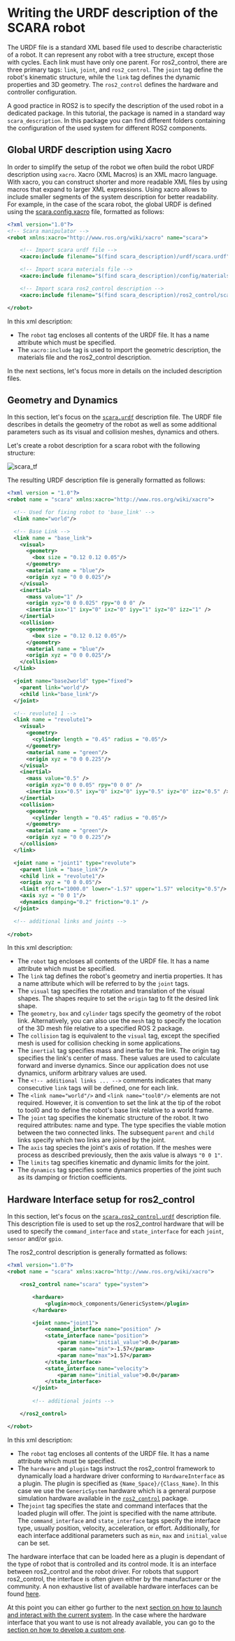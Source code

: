 # Writing the URDF description of the SCARA robot
The URDF file is a standard XML based file used to describe characteristic of a robot. It can represent any robot with a tree structure, except those with cycles. Each link must have only one parent. For ros2_control, there are three primary tags: `link`, `joint`, and `ros2_control`. The `joint` tag define the robot's kinematic structure, while the `link` tag defines the dynamic properties and 3D geometry. The `ros2_control` defines the hardware and controller configuration.

A good practice in ROS2 is to specify the description of the used robot in a dedicated package. In this tutorial, the package is named in a standard way `scara_description`. In this package you can find different folders containing the configuration of the used system for different ROS2 components. 

## Global URDF description using Xacro
In order to simplify the setup of the robot we often build the robot URDF description using `xacro`. Xacro (XML Macros) is an XML macro language. With xacro, you can construct shorter and more readable XML files by using macros that expand to larger XML expressions. Using xacro allows to include smaller segments of the system description for better readability. For example, in the case of the scara robot, the global URDF is defined using the [scara.config.xacro](../scara_description/config/scara.config.xacro) file, formatted as follows: 
```xml 
<?xml version="1.0"?>
<!-- Scara manipulator -->
<robot xmlns:xacro="http://www.ros.org/wiki/xacro" name="scara">

    <!-- Import scara urdf file -->
    <xacro:include filename="$(find scara_description)/urdf/scara.urdf" />

    <!-- Import scara materials file -->
    <xacro:include filename="$(find scara_description)/config/materials.urdf" />

    <!-- Import scara ros2_control description -->
    <xacro:include filename="$(find scara_description)/ros2_control/scara.ros2_control.urdf" />

</robot>
```
In this xml description:
* The `robot` tag encloses all contents of the URDF file. It has a name attribute which must be specified.
* The `xacro:include` tag is used to import the geometric description, the materials file and the ros2_control description.

In the next sections, let's focus more in details on the included description files. 

## Geometry and Dynamics

In this section, let's focus on the [`scara.urdf`](../scara_description/urdf/scara.urdf) description file. The URDF file describes in details the geometry of the robot as well as some additional parameters such as its visual and collision meshes, dynamics and others. 

Let's create a robot description for a scara robot with the following structure:

![scara_tf](scara_tf.png)

The resulting URDF description file is generally formatted as follows: 

``` xml
<?xml version = "1.0"?>
<robot name = "scara" xmlns:xacro="http://www.ros.org/wiki/xacro">

  <!-- Used for fixing robot to 'base_link' -->
  <link name="world"/>

  <!-- Base Link -->
  <link name = "base_link">
    <visual>
      <geometry>
        <box size = "0.12 0.12 0.05"/>
      </geometry>
      <material name = "blue"/>
      <origin xyz = "0 0 0.025"/>
    </visual>
    <inertial>
      <mass value="1" />
      <origin xyz="0 0 0.025" rpy="0 0 0" />
      <inertia ixx="1" ixy="0" ixz="0" iyy="1" iyz="0" izz="1" />
    </inertial>
    <collision>
      <geometry>
        <box size = "0.12 0.12 0.05"/>
      </geometry>
      <material name = "blue"/>
      <origin xyz = "0 0 0.025"/>
    </collision>
  </link>

  <joint name="base2world" type="fixed">
    <parent link="world"/>
    <child link="base_link"/>
  </joint>

  <!-- revolute1 1 -->
  <link name = "revolute1">
    <visual>
      <geometry>
        <cylinder length = "0.45" radius = "0.05"/>
      </geometry>
      <material name = "green"/>
      <origin xyz = "0 0 0.225"/>
    </visual>
    <inertial>
      <mass value="0.5" />
      <origin xyz="0 0 0.05" rpy="0 0 0" />
      <inertia ixx="0.5" ixy="0" ixz="0" iyy="0.5" iyz="0" izz="0.5" />
    </inertial>
    <collision>
      <geometry>
        <cylinder length = "0.45" radius = "0.05"/>
      </geometry>
      <material name = "green"/>
      <origin xyz = "0 0 0.225"/>
    </collision>
  </link>

  <joint name = "joint1" type="revolute">
    <parent link = "base_link"/>
    <child link = "revolute1"/>
    <origin xyz = "0 0 0.05"/>
    <limit effort="1000.0" lower="-1.57" upper="1.57" velocity="0.5"/>
    <axis xyz = "0 0 1"/>
    <dynamics damping="0.2" friction="0.1" />
  </joint>

  <!-- additional links and joints -->
 
</robot>
```
In this xml description:
* The `robot` tag encloses all contents of the URDF file. It has a name attribute which must be specified.
* The `link` tag defines the robot's geometry and inertia properties. It has a name attribute which will be referred to by the `joint` tags.
* The `visual` tag specifies the rotation and translation of the visual shapes. The shapes require to set the `origin` tag to fit the desired link shape.
* The `geometry`, `box` and `cylinder` tags specify the geometry of the robot link. Alternatively, you can also use the `mesh` tag to specify the location of the 3D mesh file relative to a specified ROS 2 package.
* The `collision` tag is equivalent to the `visual` tag, except the specified mesh is used for collision checking in some applications.
* The `inertial` tag specifies mass and inertia for the link. The origin tag specifies the link's center of mass. These values are used to calculate forward and inverse dynamics. Since our application does not use dynamics, uniform arbitrary values are used.
* The `<!-- additional links ... -->` comments indicates that many consecutive `link` tags will be defined, one for each link.
* The `<link name="world"/>` and `<link name="tool0"/>` elements are not required. However, it is convention to set the link at the tip of the robot to  tool0 and to define the robot's base link relative to a world frame.
* The `joint` tag specifies the kinematic structure of the robot. It two required attributes: name and type. The type specifies the viable motion between the two connected links. The subsequent `parent` and `child` links specify which two links are joined by the joint.
* The `axis` tag species the joint's axis of rotation. If the meshes were process as described previously, then the axis value is always `"0 0 1"`.
* The `limits` tag specifies kinematic and dynamic limits for the joint.
* The `dynamics` tag specifies some dynamics properties of the joint such as its damping or friction coefficients.

## Hardware Interface setup for ros2_control

In this section, let's focus on the [`scara.ros2_control.urdf`](../scara_description/ros2_control/scara.ros2_control.urdf) description file. This description file is used to set up the ros2_control hardware that will be used to specify the `command_interface` and `state_interface` for each `joint`, `sensor` and/or `gpio`. 

The ros2_control description is generally formatted as follows:  

```xml
<?xml version="1.0"?>
<robot name = "scara" xmlns:xacro="http://www.ros.org/wiki/xacro">

    <ros2_control name="scara" type="system">

        <hardware>
            <plugin>mock_components/GenericSystem</plugin>
        </hardware>

        <joint name="joint1">
            <command_interface name="position" />
            <state_interface name="position">
                <param name="initial_value">0.0</param>
                <param name="min">-1.57</param>
                <param name="max">1.57</param>
            </state_interface>
            <state_interface name="velocity"> 
                <param name="initial_value">0.0</param> 
            </state_interface>
        </joint>
        
        <!-- additional joints -->

    </ros2_control>

</robot>
```
In this xml description:
* The `robot` tag encloses all contents of the URDF file. It has a name attribute which must be specified.
* The `hardware` and `plugin` tags instruct the ros2_control framework to dynamically load a hardware driver conforming to `HardwareInterface` as a plugin. The plugin is specified as `{Name_Space}/{Class_Name}`. In this case we use the `GenericSystem` hardware which is a general purpose simulation hardware available in the [`ros2_control`](https://github.com/ros-controls/ros2_control) package. 
* The`joint` tag specifies the state and command interfaces that the loaded plugin will offer. The joint is specified with the name attribute. The `command_interface` and `state_interface` tags specify the interface type, usually position, velocity, acceleration, or effort. Additionally, for each interface additional parameters such as `min`, `max` and `initial_value` can be set.  

The hardware interface that can be loaded here as a plugin is dependant of the type of robot that is controlled and its control mode. It is an interface between ros2_control and the robot driver. For robots that support ros2_control, the interface is often given either by the manufacturer or the community. A non exhaustive list of available hardware interfaces can be found [here](https://control.ros.org/master/doc/supported_robots/supported_robots.html). 

At this point you can either go further to the next [section on how to launch and interact with the current system](launch_tutorial.md). In the case where the hardware interface that you want to use is not already available, you can go to the [section on how to develop a custom one](hardware_tutorial.md). 